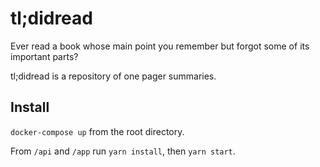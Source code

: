 
# tl;didread

Ever read a book whose main point you remember but forgot some of its important parts?
 
tl;didread is a repository of one pager summaries.

## Install

`docker-compose up` from the root directory.

From `/api` and `/app` run `yarn install`, then `yarn start`.
